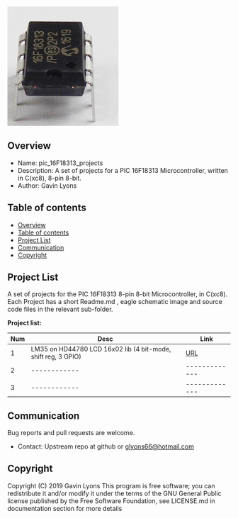 

![PIC](https://github.com/gavinlyonsrepo/pic_16F18313_projects/blob/master/images/pic16F18313.jpg)

Overview
--------------------------------------------
* Name: pic_16F18313_projects
* Description: A set of projects  for a PIC 16F18313 Microcontroller,
written in C(xc8), 8-pin 8-bit.
* Author: Gavin Lyons

Table of contents
---------------------------

  * [Overview](#overview)
  * [Table of contents](#table-of-contents)
  * [Project List](#project-list)
  * [Communication](#communication)
  * [Copyright](#copyright)


Project List
-----------------------------------------
A set of projects for the PIC 16F18313 8-pin 8-bit Microcontroller,
in C(xc8). Each Project has a short Readme.md , eagle schematic image and source code files
in the relevant sub-folder. 

**Project list:**

| Num | Desc | Link |
| --- | --- | --- |
| 1  | LM35 on HD44780 LCD 16x02 lib (4 bit-mode, shift reg, 3 GPIO) |[URL](projects/LM35_LCD16X02_4bit) |
| 2  | ------------ | ------------- |
| 3  | ------------ | ------------- |

Communication
-----------

Bug reports and pull requests are welcome.

* Contact: Upstream repo at github or glyons66@hotmail.com

Copyright
---------
Copyright (C) 2019 Gavin Lyons
This program is free software; you can redistribute it and/or modify
it under the terms of the GNU General Public license published by
the Free Software Foundation, see LICENSE.md in documentation section
for more details
